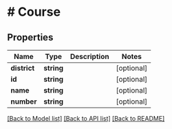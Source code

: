 # # Course

## Properties

Name | Type | Description | Notes
------------ | ------------- | ------------- | -------------
**district** | **string** |  | [optional]
**id** | **string** |  | [optional]
**name** | **string** |  | [optional]
**number** | **string** |  | [optional]

[[Back to Model list]](../../README.md#models) [[Back to API list]](../../README.md#endpoints) [[Back to README]](../../README.md)
